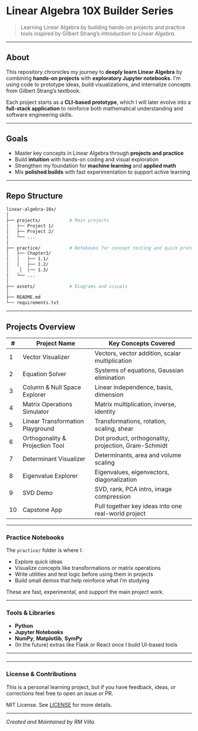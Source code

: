 # Linear Algebra 10X Builder Series

> Learning Linear Algebra by building hands-on projects and practice tools inspired by Gilbert Strang’s *Introduction to Linear Algebra*.

---

## About

This repository chronicles my journey to **deeply learn Linear Algebra** by combining **hands-on projects** with **exploratory Jupyter notebooks**. I'm using code to prototype ideas, build visualizations, and internalize concepts from Gilbert Strang’s textbook.

Each project starts as a **CLI-based prototype**, which I will later evolve into a **full-stack application** to reinforce both mathematical understanding and software engineering skills.


---

## Goals

* Master key concepts in Linear Algebra through **projects and practice**
* Build **intuition** with hands-on coding and visual exploration
* Strengthen my foundation for **machine learning** and **applied math**
* Mix **polished builds** with fast experimentation to support active learning

---

## Repo Structure

```bash
linear-algebra-10x/
│
├── projects/           # Main projects
│   ├── Project 1/
│   ├── Project 2/
│   └── ...
│
├── practice/           # Notebooks for concept testing and quick prototypes
│   ├── Chapter1/
│   │   ├── 1.1/
│   │   ├── 1.2/
│    │  │── 1.3/
│   └── ...
│
├── assets/             # Diagrams and visuals
│
├── README.md
└── requirements.txt
````

---

## Projects Overview

|#|Project Name|Key Concepts Covered|
|---|---|---|
|1|Vector Visualizer|Vectors, vector addition, scalar multiplication|
|2|Equation Solver|Systems of equations, Gaussian elimination|
|3|Column & Null Space Explorer|Linear independence, basis, dimension|
|4|Matrix Operations Simulator|Matrix multiplication, inverse, identity|
|5|Linear Transformation Playground|Transformations, rotation, scaling, shear|
|6|Orthogonality & Projection Tool|Dot product, orthogonality, projection, Gram-Schmidt|
|7|Determinant Visualizer|Determinants, area and volume scaling|
|8|Eigenvalue Explorer|Eigenvalues, eigenvectors, diagonalization|
|9|SVD Demo|SVD, rank, PCA intro, image compression|
|10|Capstone App|Pull together key ideas into one real-world project|

---

### Practice Notebooks

The `practice/` folder is where I:

- Explore quick ideas
- Visualize concepts like transformations or matrix operations
- Write utilities and test logic before using them in projects
- Build small demos that help reinforce what I’m studying

These are fast, experimental, and support the main project work. 

---

### Tools & Libraries

- **Python** 
- **Jupyter Notebooks**
- **NumPy**, **Matplotlib**, **SymPy**
- (In the future) extras like Flask or React once I build UI-based tools
    

---

### 


---

### License & Contributions

This is a personal learning project, but if you have feedback, ideas, or corrections feel free to open an issue or PR.

MIT License. See [LICENSE](https://en.wikipedia.org/wiki/MIT_License) for more details.

---

_Created and Maintained by RM Villa._
